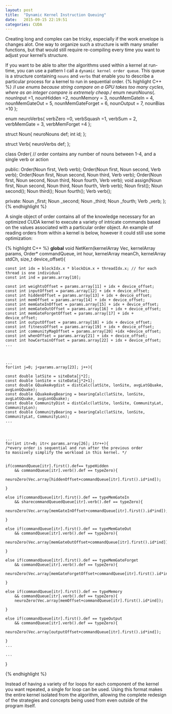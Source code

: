 ```yaml
---
layout: post
title:  "Dynamic Kernel Instruction Queuing"
date:   2015-09-15 22:19:51
categories: CUDA
---
```


Creating long and complex can be tricky, especially if the work envelope is changes alot. One way to organize such a structure is with many smaller functions, but that would still require re-compiling every time you want to adjust your kernel’s structure.

If you want to be able to alter the algorithms used within a kernel at run-time, you can use a pattern I call a `dynamic kernel order queue`. This queue is a structure containing `nouns` and `verbs` that enable you to describe a particular process for a kernel to run in sequential order.
{% highlight C++ %}
/*I use enums because string compare on a GPU takes too many cycles,
 where as an integer compare is extremely cheap.*/
enum neuroNouns{.
    nounInput =1,
    nounHidden =2,
    nounMemory = 3,
    nounMemGateIn = 4,
    nounMemGateOut = 5,
    nounMemGateForget = 6,
    nounOutput = 7,
    nounBias =10
};

enum neuroVerbs{
    verbZero =0,
    verbSquash =1,
    verbSum = 2,
    verbMemGate = 3,
    verbMemForget =4
};

struct Noun{
    neuroNouns def;
    int id;
};

struct Verb{
    neuroVerbs def;
};

class Order{ // order contains any number of nouns between 1-4, and a single verb or action
    
public:
    Order(Noun first, Verb verb);
    Order(Noun first, Noun second, Verb verb);
    Order(Noun first, Noun second, Noun third, Verb verb);
    Order(Noun first, Noun second, Noun third, Noun fourth, Verb verb);
    void assign(Noun first, Noun second, Noun third, Noun fourth, Verb verb);
    Noun first();
    Noun second();
    Noun third();
    Noun fourth();
    Verb verb();
    
private:
    Noun _first;
    Noun _second;
    Noun _third;
    Noun _fourth;
    Verb _verb;
};
{% endhighlight %}

A single object of order contains all of the knowledge necessary for an optimized CUDA kernel to execute a variety of intricate commands based on the values associated with a particular order object. An example of reading orders from within a kernel is below, however it could still use some optimization:

{% highlight C++ %}
__global__ void NetKern(kernelArray<double> Vec, kernelArray<int> params, Order* commandQueue, 
	int hour, kernelArray<double> meanCh, kernelArray<double> stdCh, size_t device_offset){

	const int idx = blockIdx.x * blockDim.x + threadIdx.x; // for each thread is one individual
	const int ind = params.array[10];

	const int weightsOffset = params.array[11] + idx + device_offset;
	const int inputOffset = params.array[12] + idx + device_offset;
	const int hiddenOffset = params.array[13] + idx + device_offset;
	const int memOffset = params.array[14] + idx + device_offset;
	const int memGateInOffset = params.array[15] + idx + device_offset;
	const int memGateOutOffset = params.array[16] + idx + device_offset;
	const int memGateForgetOffset = params.array[17] + idx + device_offset;
	const int outputOffset = params.array[18] + idx + device_offset;
	const int fitnessOffset = params.array[19] + idx + device_offset;
	const int communityMagOffset = params.array[20] +idx +device_offset;
	const int whenOffset = params.array[21] + idx + device_offset;
	const int howCertainOffset = params.array[22] + idx + device_offset;
	...



	...
	for(int j=0; j<params.array[23]; j++){

	const double latSite = siteData[j*2];
	const double lonSite = siteData[j*2+1];
	const double GQuakeAvgdist = distCalc(latSite, lonSite, avgLatGQuake, avgLonGQuake);
	const double GQuakeAvgBearing = bearingCalc(latSite, lonSite, avgLatGQuake, avgLonGQuake);
	const double CommunityDist = distCalc(latSite, lonSite, CommunityLat, CommunityLon);
	const double CommunityBearing = bearingCalc(latSite, lonSite, CommunityLat, CommunityLon);
	...



	...
	for(int itr=0; itr< params.array[26]; itr++){
	/*every order is sequential and run after the previous order 
	to massively simplify the workload in this kernel. */


	if(commandQueue[itr].first().def== typeHidden 
		&& commandQueue[itr].verb().def == typeZero){
	    neuroZero(Vec.array[hiddenOffset+commandQueue[itr].first().id*ind]);
	    
	}

	else if(commandQueue[itr].first().def == typeMemGateIn 
		&& sharecommandQueuedQueue[itr].verb().def == typeZero){
	    neuroZero(Vec.array[memGateInOffset+commandQueue[itr].first().id*ind]);
	    
	}

	else if(commandQueue[itr].first().def == typeMemGateOut 
		&& commandQueue[itr].verb().def == typeZero){
	    neuroZero(Vec.array[memGateOutOffset+commandQueue[itr].first().id*ind]);
	    
	}

	else if(commandQueue[itr].first().def == typeMemGateForget 
		&& commandQueue[itr].verb().def == typeZero){
	    neuroZero(Vec.array[memGateForgetOffset+commandQueue[itr].first().id*ind]);
	    
	}

	else if(commandQueue[itr].first().def == typeMemory 
		&& commandQueue[itr].verb().def == typeZero){
	    neuroZero(Vec.array[memOffset+commandQueue[itr].first().id*ind]);
	    
	}

	else if(commandQueue[itr].first().def == typeOutput 
		&& commandQueue[itr].verb().def == typeZero){
	    neuroZero(Vec.array[outputOffset+commandQueue[itr].first().id*ind]);
	    
	}
	...

	...
}

{% endhighlight %}

Instead of having a variety of for loops for each component of the kernel you want repeated, a single for loop can be used. Using this format makes the entire kernel isolated from the algorithm, allowing the complete redesign of the strategies and concepts being used from even outside of the program itself.
